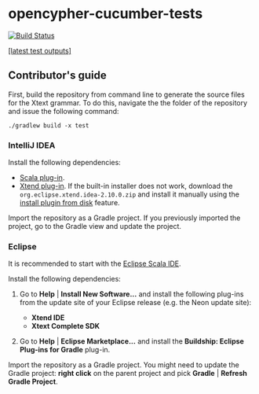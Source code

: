 # opencypher-cucumber-tests

[![Build Status](https://travis-ci.com/bme-db-lab/opencypher-tck-tests.svg?token=dduaCwDzExdmU27AvBiK&branch=master)](https://travis-ci.com/bme-db-lab/opencypher-tck-tests)

[[latest test outputs]](https://bme-db-lab.github.io/opencypher-tck-tests/feature-overview.html)

## Contributor's guide

First, build the repository from command line to generate the source files for the Xtext grammar. To do this, navigate the the folder of the repository and issue the following command:

```
./gradlew build -x test
```

### IntelliJ IDEA

Install the following dependencies:

* [Scala plug-in](https://plugins.jetbrains.com/idea/plugin/1347-scala).
* [Xtend plug-in](https://plugins.jetbrains.com/idea/plugin/8073-xtend-support). If the built-in installer does not work, download the `org.eclipse.xtend.idea-2.10.0.zip` and install it manually using the [install plugin from disk](https://www.jetbrains.com/help/idea/2016.3/installing-plugin-from-disk.html) feature.

Import the repository as a Gradle project. If you previously imported the project, go to the Gradle view and update the project.

### Eclipse

It is recommended to start with the [Eclipse Scala IDE](http://scala-ide.org/).

Install the following dependencies:

1. Go to **Help** | **Install New Software...** and install the following plug-ins from the update site of your Eclipse release (e.g. the Neon update site):

    * **Xtend IDE**
    * **Xtext Complete SDK**

1. Go to **Help** | **Eclipse Marketplace...** and install the **Buildship: Eclipse Plug-ins for Gradle** plug-in.

Import the repository as a Gradle project. You might need to update the Gradle project: **right click** on the parent project and pick **Gradle** | **Refresh Gradle Project**.
